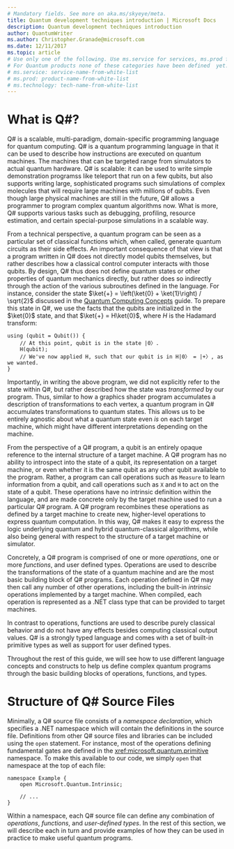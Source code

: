 ```yaml
---
# Mandatory fields. See more on aka.ms/skyeye/meta.
title: Quantum development techniques introduction | Microsoft Docs 
description: Quantum development techniques introduction
author: QuantumWriter
ms.author: Christopher.Granade@microsoft.com
ms.date: 12/11/2017
ms.topic: article
# Use only one of the following. Use ms.service for services, ms.prod for on-prem. Remove the # before the relevant field.
# For Quantum products none of these categories have been defined  yet.
# ms.service: service-name-from-white-list
# ms.prod: product-name-from-white-list
# ms.technology: tech-name-from-white-list
---
```


# What is Q#? #

Q# is a scalable, multi-paradigm, domain-specific programming language for quantum computing. Q# is a quantum programming language in that it can be used to describe how instructions are executed on quantum machines. The machines that can be targeted range from simulators to actual quantum hardware. Q# is scalable: it can be used to write simple demonstration programss like teleport that run on a few qubits, but also supports writing large, sophisticated programs such simulations of complex molecules that will require large machines with millions of qubits. Even though large physical machines are still in the future, Q# allows a programmer to program complex quantum algorithms now. What is more, Q# supports various tasks such as debugging, profiling, resource estimation, and certain special-purpose simulations in a scalable way. 

From a technical perspective, a quantum program can be seen as a particular set of classical functions which, when called, generate quantum circuits as their side effects. An important consequence of that view is that a program written in Q# does not directly model qubits themselves, but rather describes how a classical control computer interacts with those qubits.
By design, Q# thus does not define quantum states or other properties of quantum mechanics directly, but rather does so indirectly through the action of the various subroutines defined in the language.
For instance, consider the state $\ket{+} = \left(\ket{0} + \ket{1}\right) / \sqrt{2}$ discussed in the [Quantum Computing Concepts](xref:microsoft.quantum.concepts.intro) guide.
To prepare this state in Q#, we use the facts that the qubits are initialized in the $\ket{0}$ state, and that $\ket{+} = H\ket{0}$, where $H$ is the Hadamard transform:

```qsharp
using (qubit = Qubit()) {
    // At this point, qubit is in the state |0〉.
    H(qubit);
    // We've now applied H, such that our qubit is in H|0〉 = |+〉, as we wanted.
}
```

Importantly, in writing the above program, we did not explicitly refer to the state within Q#, but rather described how the state was *transformed* by our program.
Thus, similar to how a graphics shader program accumulates a description of transformations to each vertex, a quantum program in Q# accumulates transformations to quantum states.
This allows us to be entirely agnostic about what a quantum state even *is* on each target machine, which might have different interpretations depending on the machine. 

From the perspective of a Q# program, a qubit is an entirely opaque reference to the internal structure of a target machine.
A Q# program has no ability to introspect into the state of a qubit, its representation on a target machine, or even whether it is the same qubit as any other qubit available to the program.
Rather, a program can call operations such as `Measure` to learn information from a qubit, and call operations such as `X` and `H` to act on the state of a qubit.
These operations have no intrinsic definition within the language, and are made concrete only by the target machine used to run a particular Q# program.
A Q# program recombines these operations as defined by a target machine to create new, higher-level operations to express quantum computation.
In this way, Q# makes it easy to express the logic underlying quantum and hybrid quantum-classical algorithms, while also being general with respect to the structure of a target machine or simulator.

Concretely, a Q# program is comprised of one or more *operations*, one or more *functions*, and user defined types. Operations are used to describe the transformations of the state of a quantum machine and are the most basic building block of Q# programs. 
Each operation defined in Q# may then call any number of other operations, including the built-in *intrinsic* operations implemented by a target machine.
When compiled, each operation is represented as a .NET class type that can be provided to target machines.

In contrast to operations, functions are used to describe purely classical behavior and do not have any effects besides computing classical output values. Q# is a strongly typed language and comes with a set of built-in primitive types as well as support for user defined types. 

Throughout the rest of this guide, we will see how to use different language concepts and constructs to help us define complex quantum programs through the basic building blocks of operations, functions, and types. 

# Structure of Q# Source Files

Minimally, a Q# source file consists of a *namespace declaration*, which specifies a .NET namespace which will contain the definitions in the source file.
Definitions from other Q# source files and libraries can be included using the `open` statement.
For instance, most of the operations defining fundamental gates are defined in the <xref:microsoft.quantum.primitive> namespace.
To make this available to our code, we simply `open` that namespace at the top of each file:

```qsharp
namespace Example {
    open Microsoft.Quantum.Intrinsic;

    // ...
}
```

Within a namespace, each Q# source file can define any combination of *operations*, *functions*, and *user-defined types*.
In the rest of this section, we will describe each in turn and provide examples of how they can be used in practice to make useful quantum programs.
